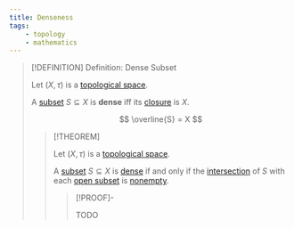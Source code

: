 ```yaml
---
title: Denseness
tags:
    - topology
    - mathematics
---
```



>[!DEFINITION] Definition: Dense Subset
>
>Let $(X, \tau)$ is a [topological space](../Topological%20Spaces.md).
>
>A [subset](../../Set%20Theory/Sets.md) $S \subseteq X$ is **dense** iff its [closure](Closure.md) is $X$.
>
>$$
>\overline{S} = X
>$$
>
>>[!THEOREM]
>>
>>Let $(X, \tau)$ is a [topological space](../Topological%20Spaces.md).
>>
>>A [subset](../../Set%20Theory/Sets.md) $S \subseteq X$ is [dense](Denseness.md) if and only if the [intersection](../../Set%20Theory/Set%20Operations.md) of $S$ with each [open subset](../Topological%20Spaces.md) is [nonempty](../../Set%20Theory/Sets.md).
>>
>>>[!PROOF]-
>>>
>>>TODO
>>>
>>
>